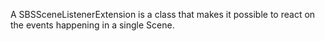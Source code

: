 A SBSSceneListenerExtension is a class that makes it possible to react on the events happening in a single Scene.